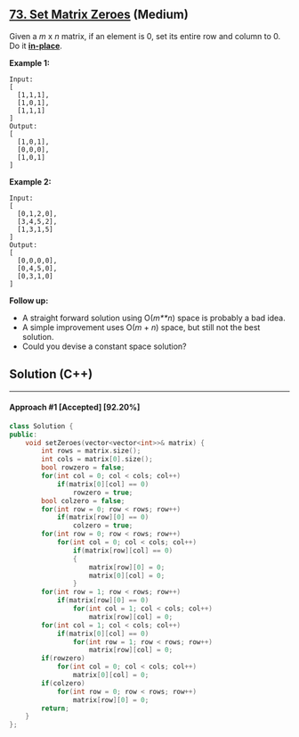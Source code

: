 ## [73. Set Matrix Zeroes](https://leetcode.com/problems/set-matrix-zeroes/) (Medium)

Given a *m* x *n* matrix, if an element is 0, set its entire row and column to 0. Do it [**in-place**](https://en.wikipedia.org/wiki/In-place_algorithm).

  

**Example 1:**

  

```
Input: 
[
  [1,1,1],
  [1,0,1],
  [1,1,1]
]
Output: 
[
  [1,0,1],
  [0,0,0],
  [1,0,1]
]
```

  

**Example 2:**

  

```
Input: 
[
  [0,1,2,0],
  [3,4,5,2],
  [1,3,1,5]
]
Output: 
[
  [0,0,0,0],
  [0,4,5,0],
  [0,3,1,0]
]
```

  

**Follow up:**

  

- A straight forward solution using O(*m**n*) space is probably a bad idea.
- A simple improvement uses O(*m* + *n*) space, but still not the best solution.
- Could you devise a constant space solution?

## Solution (C++)

------

#### Approach #1  [Accepted] [92.20%] 

```c++
class Solution {
public:
    void setZeroes(vector<vector<int>>& matrix) {
        int rows = matrix.size();
        int cols = matrix[0].size();
        bool rowzero = false;
        for(int col = 0; col < cols; col++)
            if(matrix[0][col] == 0)
                rowzero = true;
        bool colzero = false;
        for(int row = 0; row < rows; row++)
            if(matrix[row][0] == 0)
                colzero = true;
        for(int row = 0; row < rows; row++)
            for(int col = 0; col < cols; col++)
                if(matrix[row][col] == 0)
                {
                    matrix[row][0] = 0;
                    matrix[0][col] = 0;
                }
        for(int row = 1; row < rows; row++)
            if(matrix[row][0] == 0)
                for(int col = 1; col < cols; col++)
                    matrix[row][col] = 0;
        for(int col = 1; col < cols; col++)
            if(matrix[0][col] == 0)
                for(int row = 1; row < rows; row++)
                    matrix[row][col] = 0;
        if(rowzero)
            for(int col = 0; col < cols; col++)
                matrix[0][col] = 0;
        if(colzero)
            for(int row = 0; row < rows; row++)
                matrix[row][0] = 0;
        return;
    }
};
```

